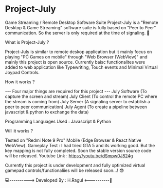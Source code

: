 # Project-July
Game Streaming / Remote Desktop Software Suite
Project-July is a "Remote Desktop & Game Streaming" software suite is fully based on "Peer to Peer" communication. So the server is only required at the time of signaling. 🤝

What is Project-July ?

Project-July is similar to remote deskop application but it mainly focus on playing "PC Games on mobile" through "Web Browser (WebView)" and mainly this project is open source. 
Currently baisc functionalites were added to web application like Typewriting, Touch events and Minimal Virtual Joypad Controls.

How it works ?

--- Four major things are required for this project ---
July Software (To capture the screen and stream)
July Client (To control the remote PC where the stream is coming from)
July Server (A signaling server to establish a peer to peer communication)
July Agent (To create a pipeline between javascript & python to exchange the data)

Programming Languages Used : Javascript & Python

Will it works ?

Tested on "Redmi Note 9 Pro" Mobile (Edge Browser & React Native WebView).
Gameplay Test : I had tried GTA 5 and its working good. But the key mapping is not fully completed. Soon the stable version source code will be released.
Youtube Link : https://youtu.be/dSmpw0J824g

Currently this project is under development and fully optimized virtual gamepad controls/functionaliies will be released soon...! 😎

💻----------> Developed By : H.Ragul <----------📲
